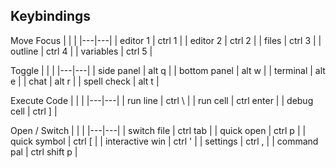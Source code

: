 ## Keybindings

Move Focus
| | |
|---|---|
| editor 1 | ctrl 1 |
| editor 2 | ctrl 2 |
| files | ctrl 3 |
| outline | ctrl 4 |
| variables | ctrl 5 |

Toggle
| | |
|---|---|
| side panel | alt q |
| bottom panel | alt w |
| terminal | alt e |
| chat | alt r |
| spell check | alt t |

Execute Code
| | |
|---|---|
| run line | ctrl \ |
| run cell | ctrl enter |
| debug cell | ctrl ] |

Open / Switch
| | |
|---|---|
| switch file | ctrl tab |
| quick open | ctrl p |
| quick symbol | ctrl [ |
| interactive win | ctrl ' |
| settings | ctrl , |
| command pal | ctrl shift p |
